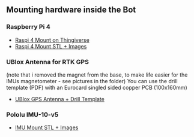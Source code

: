 ## Mounting hardware inside the Bot

### Raspberry Pi 4

* [Raspi 4 Mount on Thingiverse](https://www.thingiverse.com/thing:5404490)
* [Raspi 4 Mount STL + Images](./Raspi)

### UBlox Antenna for RTK GPS
(note that i removed the magnet from the base, to make life easier for the IMUs magnetometer - see pictures in the folder)
You can use the drill template (PDF) with an Eurocard singled sided copper PCB (100x160mm)

* [UBlox GPS Antenna + Drill Template](./GPS%20Antenna)

### Pololu IMU-10-v5

* [IMU Mount STL + Images](./IMU)
